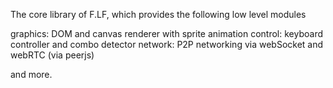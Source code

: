 The core library of F.LF, which provides the following low level modules

graphics: DOM and canvas renderer with sprite animation
control: keyboard controller and combo detector
network: P2P networking via webSocket and webRTC (via peerjs)

and more.
